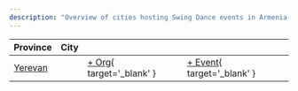 ```yaml
---
description: "Overview of cities hosting Swing Dance events in Armenia."
---
```


| Province | City | | |
| --- | --- | --- | --- |
| [Yerevan](by_city.md#yerevan) | | [+ Org](https://github.com/swingdance/orgs/issues/new?assignees=&labels=add+org&projects=&template=02-add_entity.yml&title=%5Bam%5D%20%3CName%3E&region=am&province=Yerevan&city=Yerevan){ target='_blank' } | [+ Event](https://github.com/swingdance/events/issues/new?assignees=&labels=add+event&projects=&template=02-add_entity.yml&title=%5B2024%2Fam%5D%20%3CName%3E&region=am&province=Yerevan&city=Yerevan&org_id=&date_starts=2024-&date_ends=2024-){ target='_blank' } |
